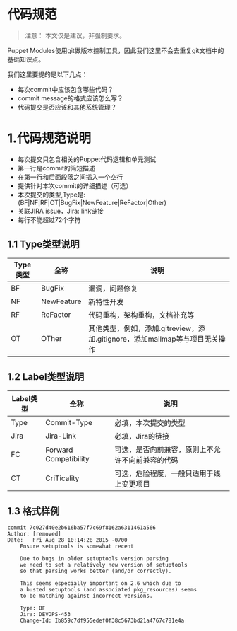 # 代码规范

> 注意： 本文仅是建议，非强制要求。

Puppet Modules使用git做版本控制工具，因此我们这里不会去重复git文档中的基础知识点。

我们这里要提的是以下几点：

  - 每次commit中应该包含哪些代码？
  - commit message的格式应该怎么写？
  - 代码提交是否应该和其他系统管理？

# 1.代码规范说明

- 每次提交只包含相关的Puppet代码逻辑和单元测试
- 第一行是commit的简短描述
- 在第一行和后面段落之间插入一个空行
- 提供针对本次commit的详细描述（可选）
- 本次提交的类型,Type是:(BF|NF|RF|OT|BugFix|NewFeature|ReFactor|Other)
- 关联JIRA issue，Jira: link链接
- 每行不能超过72个字符

## 1.1 Type类型说明

| **Type类型** | 全称 | 说明 |
| --- | --- | --- |
| BF | BugFix | 漏洞，问题修复 |
| NF | NewFeature | 新特性开发 |
| RF | ReFactor | 代码重构，架构重构，文档补充等 |
| OT | OTher | 其他类型，例如，添加.gitreview，添加.gitignore，添加mailmap等与项目无关操作 |

## 1.2 Label类型说明

| **Label类型** | 全称 | 说明 |
| --- | --- | --- |
| Type | Commit-Type | 必填，本次提交的类型 |
| Jira | Jira-Link | 必填，Jira的链接 |
| FC | Forward Compatibility | 可选，是否向前兼容，原则上不允许不向前兼容的代码 |
| CT | CriTicality | 可选，危险程度，一般只适用于线上变更项目 |

## 1.3 格式样例

```git
commit 7c027d40e2b616ba57f7c69f8162a6311461a566
Author: [removed]
Date:   Fri Aug 28 10:14:28 2015 -0700
    Ensure setuptools is somewhat recent
 
    Due to bugs in older setuptools version parsing
    we need to set a relatively new version of setuptools
    so that parsing works better (and/or correctly).
 
    This seems especially important on 2.6 which due to
    a busted setuptools (and associated pkg_resources) seems
    to be matching against incorrect versions.
 
    Type: BF
    Jira: DEVOPS-453
    Change-Id: Ib859c7df955edef0f38c5673bd21a4767c781e4a
```



